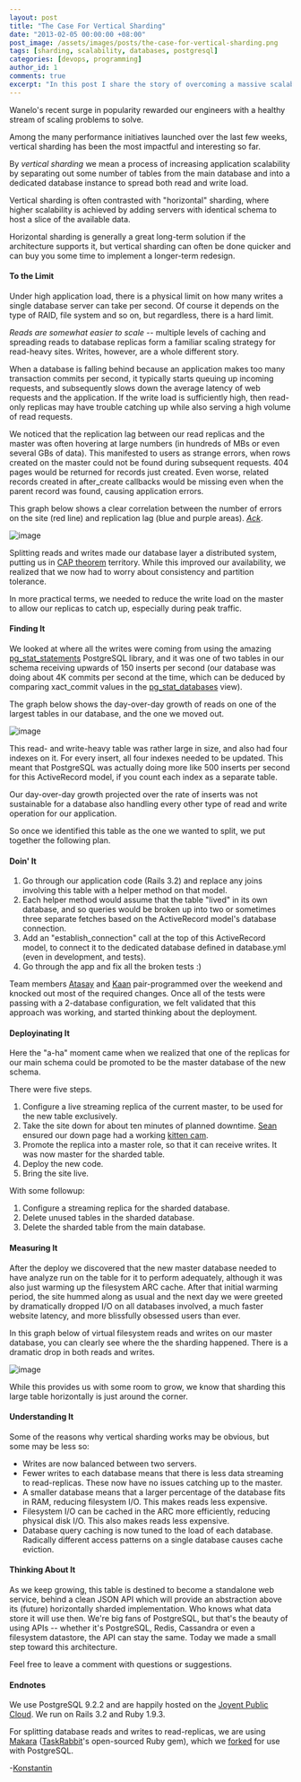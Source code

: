 ```yaml
---
layout: post
title: "The Case For Vertical Sharding"
date: "2013-02-05 00:00:00 +08:00"
post_image: /assets/images/posts/the-case-for-vertical-sharding.png
tags: [sharding, scalability, databases, postgresql]
categories: [devops, programming]
author_id: 1
comments: true
excerpt: "In this post I share the story of overcoming a massive scalability bottleneck from too many writes ino the Analytics database table used for Event collection, using Vertical Sharding."
---
```


Wanelo's recent surge in popularity rewarded our engineers with a healthy stream of scaling problems to solve.

Among the many performance initiatives launched over the last few weeks, vertical sharding has been the most impactful and interesting so far.

By _vertical sharding_ we mean a process of increasing application scalability by separating out some number of tables from the main database and into a dedicated database instance to spread both read and write load.

Vertical sharding is often contrasted with "horizontal" sharding, where higher scalability is achieved by adding servers with identical schema to host a slice of the available data.

Horizontal sharding is generally a great long-term solution if the architecture supports it, but vertical sharding can often be done quicker and can buy you some time to implement a longer-term redesign.

#### To the Limit

Under high application load, there is a physical limit on how many writes a single database server can take per second. Of course it depends on the type of RAID, file system and so on, but regardless, there is a hard limit. 

_Reads are somewhat easier to scale --_ multiple levels of caching and spreading reads to database replicas form a familiar scaling strategy for read-heavy sites. Writes, however, are a whole different story.

When a database is falling behind because an application makes too many transaction commits per second, it typically starts queuing up incoming requests, and subsequently slows down the average latency of web requests and the application. If the write load is sufficiently high, then read-only replicas may have trouble catching up while also serving a high volume of read requests.

We noticed that the replication lag between our read replicas and the master was often hovering at large numbers (in hundreds of MBs or even several GBs of data). This manifested to users as strange errors, when rows created on the master could not be found during subsequent requests. 404 pages would be returned for records just created. Even worse, related records created in after_create callbacks would be missing even when the parent record was found, causing application errors.

This graph below shows a clear correlation between the number of errors on the site (red line) and replication lag (blue and purple areas). [_Ack_](http://2damnfunny.com/wp-content/uploads/2012/12/Freak-Out-Cat-Does-Not-Like-Surprises.jpg).  

![image](http://media.tumblr.com/bb33d14a689045aba6bc0b5f88f1828f/tumblr_inline_mhmybneN7s1qz4rgp.png)

Splitting reads and writes made our database layer a distributed system, putting us in [CAP theorem](http://en.wikipedia.org/wiki/CAP_theorem) territory. While this improved our availability, we realized that we now had to worry about consistency and partition tolerance.

In more practical terms, we needed to reduce the write load on the master to allow our replicas to catch up, especially during peak traffic.

#### Finding It

We looked at where all the writes were coming from using the amazing [pg_stat_statements](http://www.postgresql.org/docs/9.2/static/pgstatstatements.html) PostgreSQL library, and it was one of two tables in our schema receiving upwards of 150 inserts per second (our database was doing about 4K commits per second at the time, which can be deduced by comparing xact_commit values in the [pg_stat_databases](http://www.postgresql.org/docs/9.2/static/monitoring-stats.html#PG-STAT-DATABASE-VIEW) view). 

The graph below shows the day-over-day growth of reads on one of the largest tables in our database, and the one we moved out.

![image](http://media.tumblr.com/a0c44e6ef51c459310ca6e629175ad04/tumblr_inline_mhnpol0xuo1qz4rgp.png)

This read- and write-heavy table was rather large in size, and also had four indexes on it. For every insert, all four indexes needed to be updated. This meant that PostgreSQL was actually doing more like 500 inserts per second for this ActiveRecord model, if you count each index as a separate table.

Our day-over-day growth projected over the rate of inserts was not sustainable for a database also handling every other type of read and write operation for our application.

So once we identified this table as the one we wanted to split, we put together the following plan.

#### Doin' It

1.  Go through our application code (Rails 3.2) and replace any joins involving this table with a helper method on that model.
2.  Each helper method would assume that the table "lived" in its own database, and so queries would be broken up into two or sometimes three separate fetches based on the ActiveRecord model's database connection.
3.  Add an "establish_connection" call at the top of this ActiveRecord model, to connect it to the dedicated database defined in database.yml (even in development, and tests).
4.  Go through the app and fix all the broken tests :)

Team members [Atasay](http://wanelo.com/atasay) and [Kaan](http://wanelo.com/kaan) pair-programmed over the weekend and knocked out most of the required changes. Once all of the tests were passing with a 2-database configuration, we felt validated that this approach was working, and started thinking about the deployment.

#### Deployinating It

Here the "a-ha" moment came when we realized that one of the replicas for our main schema could be promoted to be the master database of the new schema.

There were five steps.

1.  Configure a live streaming replica of the current master, to be used for the new table exclusively.
2.  Take the site down for about ten minutes of planned downtime. [Sean](http://wanelo.com/seanflannagan) ensured our down page had a working [kitten cam](http://animal.discovery.com/tv-shows/too-cute/games-more/kitten-cam.htm).
3.  Promote the replica into a master role, so that it can receive writes. It was now master for the sharded table.
4.  Deploy the new code.
5.  Bring the site live.

With some followup:

1.  Configure a streaming replica for the sharded database.
2.  Delete unused tables in the sharded database.
3.  Delete the sharded table from the main database.

#### Measuring It

After the deploy we discovered that the new master database needed to have analyze run on the table for it to perform adequately, although it was also just warming up the filesystem ARC cache. After that initial warming period, the site hummed along as usual and the next day we were greeted by dramatically dropped I/O on all databases involved, a much faster website latency, and more blissfully obsessed users than ever.

In this graph below of virtual filesystem reads and writes on our master database, you can clearly see where the the sharding happened. There is a dramatic drop in both reads and writes.  

![image](http://media.tumblr.com/ba2729c6f8738168f8a49b301d4cd5f7/tumblr_inline_mhmyeaJ9Av1qz4rgp.png)

While this provides us with some room to grow, we know that sharding this large table horizontally is just around the corner. 

#### Understanding It

Some of the reasons why vertical sharding works may be obvious, but some may be less so:

*   Writes are now balanced between two servers.
*   Fewer writes to each database means that there is less data streaming to read-replicas. These now have no issues catching up to the master.
*   A smaller database means that a larger percentage of the database fits in RAM, reducing filesystem I/O. This makes reads less expensive.
*   Filesystem I/O can be cached in the ARC more efficiently, reducing physical disk I/O. This also makes reads less expensive.
*   Database query caching is now tuned to the load of each database. Radically different access patterns on a single database causes cache eviction.

#### Thinking About It

As we keep growing, this table is destined to become a standalone web service, behind a clean JSON API which will provide an abstraction above its (future) horizontally sharded implementation. Who knows what data store it will use then. We're big fans of PostgreSQL, but that's the beauty of using APIs -- whether it's PostgreSQL, Redis, Cassandra or even a filesystem datastore, the API can stay the same. Today we made a small step toward this architecture.

Feel free to leave a comment with questions or suggestions.  

#### Endnotes

We use PostgreSQL 9.2.2 and are happily hosted on the [Joyent Public Cloud](http://joyent.com/products/joyent-cloud). We run on Rails 3.2 and Ruby 1.9.3.

For splitting database reads and writes to read-replicas, we are using [Makara](https://github.com/taskrabbit/makara) ([TaskRabbit](https://www.taskrabbit.com/)'s open-sourced Ruby gem), which we [forked](https://github.com/wanelo/makara) for use with PostgreSQL.

-[Konstantin](http://wanelo.com/kigster)
